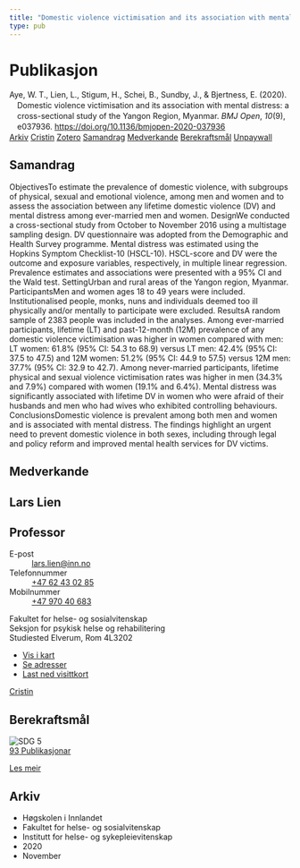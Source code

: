 ```yaml
---
title: "Domestic violence victimisation and its association with mental distress: a cross-sectional study of the Yangon Region, Myanmar"
type: pub
---
```

<h1>Publikasjon</h1>
<article id="csl-bib-container-7JS7Z5G5" class="csl-bib-container">
  <div class="csl-bib-body" style="line-height: 1.35; padding-left: 1em; text-indent:-1em;">
  <div class="csl-entry">Aye, W. T., Lien, L., Stigum, H., Schei, B., Sundby, J., &amp; Bjertness, E. (2020). Domestic violence victimisation and its association with mental distress: a cross-sectional study of the Yangon Region, Myanmar. <i>BMJ Open</i>, <i>10</i>(9), e037936. <a href="https://doi.org/10.1136/bmjopen-2020-037936">https://doi.org/10.1136/bmjopen-2020-037936</a></div>
</div>
  <div class="csl-bib-buttons">
    <a href="#taxonomy-article-7JS7Z5G5" class="csl-bib-button">Arkiv</a>
    <a href="https://app.cristin.no/results/show.jsf?id=1845671" alt="Cristin URL" class="csl-bib-button">Cristin</a>
    <a href="http://zotero.org/groups/5022929/items/7JS7Z5G5" alt="Zotero URL" class="csl-bib-button">Zotero</a>
    <a href="#abstract-article-7JS7Z5G5" class="csl-bib-button">Samandrag</a>
    <a href="#contributors-article-7JS7Z5G5" class="csl-bib-button">Medverkande</a>
    <a href="#sdg-article-7JS7Z5G5" class="csl-bib-button">Berekraftsmål</a>
    <a href="https://bmjopen.bmj.com/content/bmjopen/10/9/e037936.full.pdf" class="csl-bib-button">Unpaywall</a>
  </div>
  <div id="csl-bib-meta-container-7JS7Z5G5"></div>
</article>
<div id="csl-bib-meta-7JS7Z5G5" class="csl-bib-meta">
  <article id="abstract-article-7JS7Z5G5" class="abstract-article">
    <h1>Samandrag</h1>
    ObjectivesTo estimate the prevalence of domestic violence, with subgroups of physical, sexual and emotional violence, among men and women and to assess the association between any lifetime domestic violence (DV) and mental distress among ever-married men and women. DesignWe conducted a cross-sectional study from October to November 2016 using a multistage sampling design. DV questionnaire was adopted from the Demographic and Health Survey programme. Mental distress was estimated using the Hopkins Symptom Checklist-10 (HSCL-10). HSCL-score and DV were the outcome and exposure variables, respectively, in multiple linear regression. Prevalence estimates and associations were presented with a 95% CI and the Wald test. SettingUrban and rural areas of the Yangon region, Myanmar. ParticipantsMen and women ages 18 to 49 years were included. Institutionalised people, monks, nuns and individuals deemed too ill physically and/or mentally to participate were excluded. ResultsA random sample of 2383 people was included in the analyses. Among ever-married participants, lifetime (LT) and past-12-month (12M) prevalence of any domestic violence victimisation was higher in women compared with men: LT women: 61.8% (95% CI: 54.3 to 68.9) versus LT men: 42.4% (95% CI: 37.5 to 47.5) and 12M women: 51.2% (95% CI: 44.9 to 57.5) versus 12M men: 37.7% (95% CI: 32.9 to 42.7). Among never-married participants, lifetime physical and sexual violence victimisation rates was higher in men (34.3% and 7.9%) compared with women (19.1% and 6.4%). Mental distress was significantly associated with lifetime DV in women who were afraid of their husbands and men who had wives who exhibited controlling behaviours. ConclusionsDomestic violence is prevalent among both men and women and is associated with mental distress. The findings highlight an urgent need to prevent domestic violence in both sexes, including through legal and policy reform and improved mental health services for DV victims.
  </article>
  <article id="contributors-article-7JS7Z5G5" class="contributors-article">
    <h1>Medverkande</h1>
    <div class="personas">
<div class="vrtx-hinn-person-card">
<div class="photo">
<i class="lar la-user-circle missing-person"></i>
</div>
<div class="info">
<hgroup><h1>Lars Lien</h1>
<h2>Professor</h2>
</hgroup><dl>
<dt>E-post</dt>
<dd>
<a href="mailto:lars.lien@inn.no">lars.lien@inn.no</a>
</dd>
<dt>Telefonnummer</dt>
<dd><a href="tel:+4762430285">
+47 62 43 02 85
</a></dd>
<dt>Mobilnummer</dt>
<dd><a href="tel:+4797040683">
+47 970 40 683
</a></dd>
</dl>
<p>
Fakultet for helse- og sosialvitenskap<br>
Seksjon for psykisk helse og rehabilitering<br>
Studiested Elverum,
Rom 4L3202
</p>
<ul class="vrtx-hinn-links">
<li><a href="https://www.google.com/maps?q=60.88177,11.53669">Vis i kart</a></li>
<li><a href="https://www.inn.no/finn-en-ansatt/lars-lien.html#vrtx-hinn-addresses">Se adresser</a></li>
<li><a href="https://www.inn.no/finn-en-ansatt/lars-lien.html?vrtx=vcf">Last ned visittkort</a></li>
</ul>
</div>
</div>
<a href="https://app.cristin.no/persons/show.jsf?id=14287" alt="Cristin URL" class="personas-cristin">Cristin</a>
</div>
  </article>
  <article id="sdg-article-7JS7Z5G5" class="sdg-article">
    <h1>Berekraftsmål</h1>
    <div class="sdg-container"><div id="sdg5" class="sdg">
<img src="{{< params subfolder >}}images/sdg/sdg05_no.png" class="image" alt="SDG 5">
<div class="sdg-overlay">
<a href="{{< params subfolder >}}no/archive/?sdg=5#archive" class="sdg-publication-count"><span>93</span> Publikasjonar</a>
<p><a href="https://www.fn.no/om-fn/fns-baerekraftsmaal/likestilling-mellom-kjoennene?lang=nno-NO" class="sdg-read-more">Les meir</a></p>
</div>
</div></div>
  </article>
  <article id="taxonomy-article-7JS7Z5G5" class="taxonomy-article">
    <h1>Arkiv</h1>
    <ul>
      <li>Høgskolen i Innlandet</li>
      <li>Fakultet for helse- og sosialvitenskap</li>
      <li>Institutt for helse- og sykepleievitenskap</li>
      <li>2020</li>
      <li>November</li>
    </ul>
  </article>
</div>
